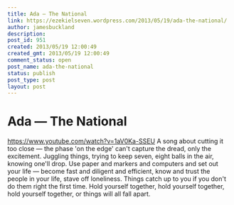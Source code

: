 ```yaml
---
title: Ada — The National
link: https://ezekielseven.wordpress.com/2013/05/19/ada-the-national/
author: jamesbuckland
description: 
post_id: 951
created: 2013/05/19 12:00:49
created_gmt: 2013/05/19 12:00:49
comment_status: open
post_name: ada-the-national
status: publish
post_type: post
layout: post
---
```


# Ada — The National

https://www.youtube.com/watch?v=1aV0Ka-SSEU A song about cutting it too close — the phase 'on the edge' can't capture the dread, only the excitement. Juggling things, trying to keep seven, eight balls in the air, knowing one'll drop. Use paper and markers and computers and set out your life — become fast and diligent and efficient, know and trust the people in your life, stave off loneliness. Things catch up to you if you don't do them right the first time. Hold yourself together, hold yourself together, hold yourself together, or things will all fall apart.